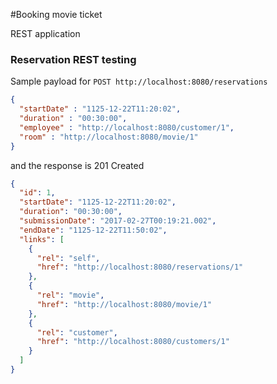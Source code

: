 #Booking movie ticket

REST application

### Reservation REST testing
Sample payload for `POST http://localhost:8080/reservations`

```json
{
  "startDate" : "1125-12-22T11:20:02",
  "duration" : "00:30:00",
  "employee" : "http://localhost:8080/customer/1",
  "room" : "http://localhost:8080/movie/1"
}
```

and the response is 201 Created

```json
{
  "id": 1,
  "startDate": "1125-12-22T11:20:02",
  "duration": "00:30:00",
  "submissionDate": "2017-02-27T00:19:21.002",
  "endDate": "1125-12-22T11:50:02",
  "links": [
    {
      "rel": "self",
      "href": "http://localhost:8080/reservations/1"
    },
    {
      "rel": "movie",
      "href": "http://localhost:8080/movie/1"
    },
    {
      "rel": "customer",
      "href": "http://localhost:8080/customers/1"
    }
  ]
}
```
